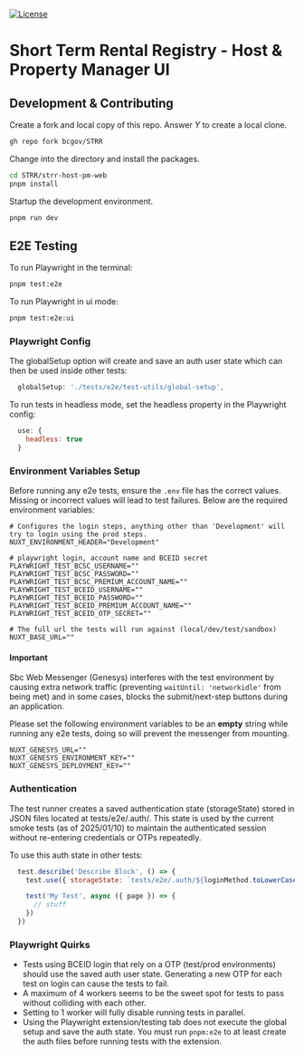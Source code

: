 [![License](https://img.shields.io/badge/License-BSD%203%20Clause-blue.svg)](LICENSE)

# Short Term Rental Registry - Host & Property Manager UI

## Development & Contributing

Create a fork and local copy of this repo. Answer _Y_ to create a local clone.
```bash
gh repo fork bcgov/STRR
```

Change into the directory and install the packages.
```bash
cd STRR/strr-host-pm-web
pnpm install
```

Startup the development environment.
```bash
pnpm run dev
```

## E2E Testing

To run Playwright in the terminal:
```bash
pnpm test:e2e
```

To run Playwright in ui mode:
```bash
pnpm test:e2e:ui
```

### Playwright Config

The globalSetup option will create and save an auth user state which can then be used inside other tests:
```js
  globalSetup: './tests/e2e/test-utils/global-setup',
```

To run tests in headless mode, set the headless property in the Playwright config:
```js
  use: {
    headless: true
  }
```

### Environment Variables Setup

Before running any e2e tests, ensure the `.env` file has the correct values. Missing or incorrect values will lead to test failures. Below are the required environment variables:

```
# Configures the login steps, anything other than 'Development' will try to login using the prod steps.
NUXT_ENVIRONMENT_HEADER="Development"

# playwright login, account name and BCEID secret
PLAYWRIGHT_TEST_BCSC_USERNAME=""
PLAYWRIGHT_TEST_BCSC_PASSWORD=""
PLAYWRIGHT_TEST_BCSC_PREMIUM_ACCOUNT_NAME=""
PLAYWRIGHT_TEST_BCEID_USERNAME=""
PLAYWRIGHT_TEST_BCEID_PASSWORD=""
PLAYWRIGHT_TEST_BCEID_PREMIUM_ACCOUNT_NAME=""
PLAYWRIGHT_TEST_BCEID_OTP_SECRET=""

# The full url the tests will run against (local/dev/test/sandbox)
NUXT_BASE_URL=""
```

#### Important

Sbc Web Messenger (Genesys) interferes with the test environment by causing extra network traffic (preventing `waitUntil: 'networkidle'` from being met) and in some cases, blocks the submit/next-step buttons during an application. 

Please set the following environment variables to be an **empty** string while running any e2e tests, doing so will prevent the messenger from mounting.

```
NUXT_GENESYS_URL=""
NUXT_GENESYS_ENVIRONMENT_KEY=""
NUXT_GENESYS_DEPLOYMENT_KEY=""
```

### Authentication

The test runner creates a saved authentication state (storageState) stored in JSON files located at tests/e2e/.auth/. This state is used by the current smoke tests (as of 2025/01/10) to maintain the authenticated session without re-entering credentials or OTPs repeatedly.

To use this auth state in other tests:
```js
  test.describe('Describe Block', () => {
    test.use({ storageState: `tests/e2e/.auth/${loginMethod.toLowerCase()}-user.json` })

    test('My Test', async ({ page }) => {
      // stuff
    })
  })
```

### Playwright Quirks

- Tests using BCEID login that rely on a OTP (test/prod environments) should use the saved auth user state. Generating a new OTP for each test on login can cause the tests to fail.
- A maximum of 4 workers seems to be the sweet spot for tests to pass without colliding with each other.
- Setting to 1 worker will fully disable running tests in parallel.
- Using the Playwright extension/testing tab does not execute the global setup and save the auth state. You must run `pnpm:e2e` to at least create the auth files before running tests with the extension.